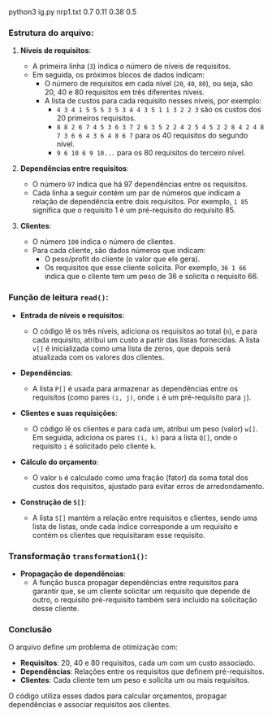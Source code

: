 python3 ig.py nrp1.txt 0.7 0.11 0.38 0.5

### Estrutura do arquivo:

1. **Níveis de requisitos**:
   - A primeira linha (`3`) indica o número de níveis de requisitos.
   - Em seguida, os próximos blocos de dados indicam:
     - O número de requisitos em cada nível (`20`, `40`, `80`), ou seja, são 20, 40 e 80 requisitos em três diferentes níveis.
     - A lista de custos para cada requisito nesses níveis, por exemplo:
       - `4 3 4 1 5 5 5 3 5 3 4 4 3 5 1 1 3 2 2 3` são os custos dos 20 primeiros requisitos.
       - `8 8 2 6 7 4 5 3 6 3 7 2 6 3 5 2 2 4 2 5 4 5 2 2 8 4 2 4 8 7 3 6 6 4 3 6 4 8 6 7` para os 40 requisitos do segundo nível.
       - `9 6 10 6 9 10...` para os 80 requisitos do terceiro nível.

2. **Dependências entre requisitos**:
   - O número `97` indica que há 97 dependências entre os requisitos.
   - Cada linha a seguir contém um par de números que indicam a relação de dependência entre dois requisitos. Por exemplo, `1 85` significa que o requisito 1 é um pré-requisito do requisito 85.

3. **Clientes**:
   - O número `100` indica o número de clientes.
   - Para cada cliente, são dados números que indicam:
     - O peso/profit do cliente (o valor que ele gera).
     - Os requisitos que esse cliente solicita. Por exemplo, `36 1 66` indica que o cliente tem um peso de 36 e solicita o requisito 66.

### Função de leitura `read()`:

- **Entrada de níveis e requisitos**:
  - O código lê os três níveis, adiciona os requisitos ao total (`n`), e para cada requisito, atribui um custo a partir das listas fornecidas. A lista `v[]` é inicializada como uma lista de zeros, que depois será atualizada com os valores dos clientes.

- **Dependências**:
  - A lista `P[]` é usada para armazenar as dependências entre os requisitos (como pares `(i, j)`, onde `i` é um pré-requisito para `j`).

- **Clientes e suas requisições**:
  - O código lê os clientes e para cada um, atribui um peso (valor) `w[]`. Em seguida, adiciona os pares `(i, k)` para a lista `Q[]`, onde o requisito `i` é solicitado pelo cliente `k`.

- **Cálculo do orçamento**:
  - O valor `b` é calculado como uma fração (fator) da soma total dos custos dos requisitos, ajustado para evitar erros de arredondamento.

- **Construção de `S[]`**:
  - A lista `S[]` mantém a relação entre requisitos e clientes, sendo uma lista de listas, onde cada índice corresponde a um requisito e contém os clientes que requisitaram esse requisito.

### Transformação `transformation1()`:

- **Propagação de dependências**:
  - A função busca propagar dependências entre requisitos para garantir que, se um cliente solicitar um requisito que depende de outro, o requisito pré-requisito também será incluído na solicitação desse cliente.

### Conclusão

O arquivo define um problema de otimização com:
- **Requisitos**: 20, 40 e 80 requisitos, cada um com um custo associado.
- **Dependências**: Relações entre os requisitos que definem pré-requisitos.
- **Clientes**: Cada cliente tem um peso e solicita um ou mais requisitos.

O código utiliza esses dados para calcular orçamentos, propagar dependências e associar requisitos aos clientes.